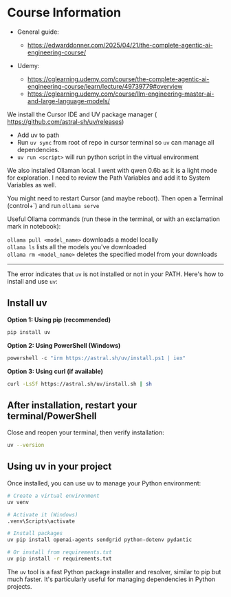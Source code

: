 
# Course Information

- General guide: 
	- https://edwarddonner.com/2025/04/21/the-complete-agentic-ai-engineering-course/
	
- Udemy:
	- https://cglearning.udemy.com/course/the-complete-agentic-ai-engineering-course/learn/lecture/49739779#overview
	- https://cglearning.udemy.com/course/llm-engineering-master-ai-and-large-language-models/
	
We install the Cursor IDE and UV package manager ( https://github.com/astral-sh/uv/releases)

- Add uv to path
- Run `uv sync` from root of repo in cursor terminal so `uv` can manage all dependencies.
- `uv run <script>`  will run python script in the virtual environment


We also installed Ollaman local. I went with qwen 0.6b as it is a light mode for exploration.
I need to review the Path Variables and add it to System Variables as well.

You might need to restart Cursor (and maybe reboot). Then open a Terminal (control+\`) and run `ollama serve`

Useful Ollama commands (run these in the terminal, or with an exclamation mark in notebook):

`ollama pull <model_name>` downloads a model locally  
`ollama ls` lists all the models you've downloaded  
`ollama rm <model_name>` deletes the specified model from your downloads

---

The error indicates that `uv` is not installed or not in your PATH. Here's how to install and use `uv`:

## Install uv

**Option 1: Using pip (recommended)**
```bash
pip install uv
```

**Option 2: Using PowerShell (Windows)**
```powershell
powershell -c "irm https://astral.sh/uv/install.ps1 | iex"
```

**Option 3: Using curl (if available)**
```bash
curl -LsSf https://astral.sh/uv/install.sh | sh
```

## After installation, restart your terminal/PowerShell

Close and reopen your terminal, then verify installation:
```bash
uv --version
```

## Using uv in your project

Once installed, you can use uv to manage your Python environment:

```bash
# Create a virtual environment
uv venv

# Activate it (Windows)
.venv\Scripts\activate

# Install packages
uv pip install openai-agents sendgrid python-dotenv pydantic

# Or install from requirements.txt
uv pip install -r requirements.txt
```

The `uv` tool is a fast Python package installer and resolver, similar to pip but much faster. It's particularly useful for managing dependencies in Python projects.
 